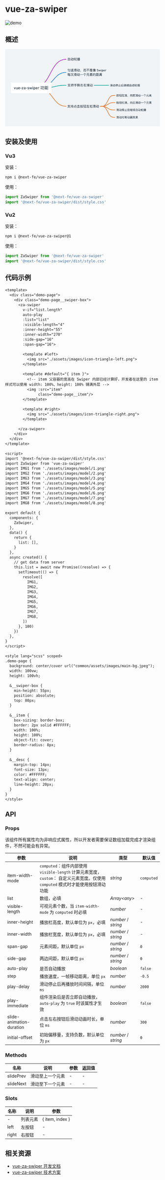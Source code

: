 # vue-za-swiper
![demo](./docs/assets/demo.gif)

## 概述

![vue-za-swiper-function](./docs/assets/vue-za-swiper-function.png)

## 安装及使用
### Vu3
安装：
```shell
npm i @next-fe/vue-za-swiper
```

使用：
```js
import ZaSwiper from '@next-fe/vue-za-swiper'
import '@next-fe/vue-za-swiper/dist/style.css'
```

### Vu2
安装：
```shell
npm i @next-fe/vue-za-swiper@1
```

使用：
```js
import ZaSwiper from '@next-fe/vue-za-swiper'
import '@next-fe/vue-za-swiper/dist/style.css'
```

## 代码示例

```vue
<template>
  <div class="demo-page">
    <div class="demo-page__swiper-box">
      <za-swiper
        v-if="list.length"
        auto-play
        :list="list"
        :visible-length="4"
        :inner-height="55"
        :inner-width="270"
        :side-gap="16"
        :span-gap="16">

        <template #left>
          <img src="./assets/images/icon-triangle-left.png">
        </template>

        <template #default="{ item }">
          <!-- item 父容器的宽高在 Swiper 内部已经计算好，开发者在这里的 item 样式可以使用 width: 100%、height: 100% 铺满外层 -->
          <img :src="item"
               class="demo-page__item"/>
        </template>

        <template #right>
          <img src="./assets/images/icon-triangle-right.png">
        </template>

      </za-swiper>
    </div>
  </div>
</template>

<script>
import '@next-fe/vue-za-swiper/dist/style.css'
import ZaSwiper from 'vue-za-swiper'
import IMG1 from './assets/images/model/1.png'
import IMG2 from './assets/images/model/2.png'
import IMG3 from './assets/images/model/3.png'
import IMG4 from './assets/images/model/4.png'
import IMG5 from './assets/images/model/5.png'
import IMG6 from './assets/images/model/6.png'
import IMG7 from './assets/images/model/7.png'
import IMG8 from './assets/images/model/8.png'

export default {
  components: {
    ZaSwiper,
  },
  data() {
    return {
      list: [],
    }
  },
  async created() {
    // get data from server
    this.list = await new Promise((resolve) => {
      setTimeout(() => {
        resolve([
          IMG1,
          IMG2,
          IMG3,
          IMG4,
          IMG5,
          IMG6,
          IMG7,
          IMG8,
        ])
      }, 100)
    })
  },
}
</script>

<style lang="scss" scoped>
.demo-page {
  background: center/cover url("common/assets/images/main-bg.jpeg");
  width: 100vw;
  height: 100vh;

  &__swiper-box {
    min-height: 55px;
    position: absolute;
    top: 80px;
  }

  &__item {
    box-sizing: border-box;
    border: 2px solid #FFFFFF;
    width: 100%;
    height: 100%;
    object-fit: cover;
    border-radius: 8px;
  }

  &__desc {
    margin-top: 14px;
    font-size: 13px;
    color: #FFFFFF;
    text-align: center;
    line-height: 20px;
  }
}
</style>
```

## API

### Props
该组件所有属性均为非响应式属性，所以开发者需要保证数组加载完成才渲染组件，不然可能会有异常。

| 参数                       | 说明                                                                                                          | 类型                  | 默认值     |
|--------------------------|-------------------------------------------------------------------------------------------------------------|---------------------|---------|
| item-width-mode          | `computed`：组件内部使用 `visible-length` 计算元素宽度，`custom`： 自定义元素宽度。仅使用 `computed` 模式时才能使用按钮滑动功能                    | _string_            | `computed`       |
| list                     | 数组，必填                                                                                                       | _Array\<any>_       | -       |
| visible-length           | 可视元素个数，当 `item-width-mode` 为 `computed` 时必填                                                                 | _number_            | -       |
| inner-height             | 播放栏高度，默认单位为 `px`，必填                                                                                         | _number_ / _string_ | -       |
| inner-width              | 播放栏宽度，默认单位为 `px`，必填                                                                                         | _number_ / _string_ | -       |
| span-gap                 | 元素间距，默认单位 `px`                                                                                              | _number_ / _string_ | `0`     |
| side-gap                 | 两边间距，默认单位 `px`                                                                                              | _number_ / _string_ | `0`     |
| auto-play                | 是否自动播放                                                                                                      | _boolean_           | `false` |
| step                     | 播放速度，一帧移动距离，单位 `px`                                                                                         | _number_            | `-0.5`  |
| play-delay               | 滑动停止后再播放时间间隔，单位 `ms`                                                                                        | _number_            | `2000`  |
| play-immediate           | 组件渲染后是否立即自动播放，`auto-play` 为 `true` 时该属性才生效                                                                  | _boolean_           | `false` |
| slide-animation-duration | 点击左右按钮后滑动动画时长，单位 `ms`                                                                                       | _number_            | `300`   |
| initial-offset           | 初始偏移量，支持负数，默认单位为 `px`                                                                                       | _number_ / _string_            | `0`     |

### Methods
| 名称           | 说明                         | 参数 |  返回值 |
|--------------|----------------------------|--|-----------------------|
| slidePrev   | 滑动至上一个元素 | - | - |
| slideNext |  滑动至下一个元素  | - | - |

### Slots

| 名称    | 说明   | 参数              |
|-------|------|-----------------|
| -     | 列表元素 | { item, index } |
| left  | 左按钮  | -               |
| right | 右按钮  | -               |

## 相关资源
- [vue-za-swiper 开发文档](./dev.md)
- [vue-za-swiper 技术方案](./docs/technical-solution/index.md)
